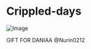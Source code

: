 # Crippled-days
![Image](https://github.com/user-attachments/assets/dace58ae-294d-45fc-9741-b34c8e123378)

GIFT FOR DANIAA @Nurin0212
